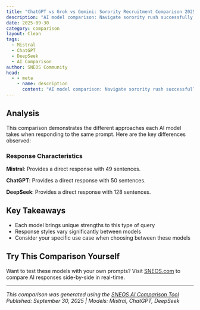 ```yaml
---
title: "ChatGPT vs Grok vs Gemini: Sorority Recruitment Comparison 2025"
description: "AI model comparison: Navigate sorority rush successfully - recruitment strategy..."
date: 2025-09-30
category: comparison
layout: Clean
tags:
  - Mistral
  - ChatGPT
  - DeepSeek
  - AI Comparison
author: SNEOS Community
head:
  - - meta
    - name: description
      content: "AI model comparison: Navigate sorority rush successfully - recruitment strategy..."
---
```


<ChatComparison
  title="ChatGPT vs Grok vs Gemini: Sorority Recruitment Comparison 2025"
  prompt="Navigate sorority rush successfully - recruitment strategy"
  :responses='{
    "Mistral": "Navigating sorority rush successfully involves a combination of preparation, authenticity, and strategic thinking. Here\u0027s a recruitment strategy to help you through the process:\n\n### 1. **Research and Preparation**\n- **Know the Sororities:** Research the different sororities on your campus. Understand their values, philanthropies, and reputations. This will help you determine which ones align with your interests and values.\n- **Attend Information Sessions:** Go to any pre-rush events or information sessions to get a feel for the sororities and meet some of the members.\n- **Dress Appropriately:** Dress in a way that reflects your personality but also shows respect for the formal nature of the process. Avoid overly casual or overly formal attire.\n\n### 2. **Authenticity**\n- **Be Yourself:** Sororities are looking for genuine individuals who will fit well with their sisterhood. Don\u0027t try to be someone you\u0027re not.\n- **Highlight Your Strengths:** Share your unique qualities, experiences, and achievements. Be confident in what you bring to the table.\n- **Show Interest:** Demonstrate genuine interest in the sorority and its members. Ask thoughtful questions and engage in meaningful conversations.\n\n### 3. **Communication Skills**\n- **Practice Conversations:** Practice talking about yourself, your interests, and your goals. Be prepared to answer common questions like \u0022Why do you want to join a sorority?\u0022 and \u0022What are your hobbies?\u0022\n- **Listen Actively:** Show that you are engaged by actively listening to the sisters. Ask follow-up questions based on what they share.\n- **Be Positive:** Maintain a positive and enthusiastic attitude throughout the process. Negativity can be a turn-off.\n\n### 4. **Strategic Thinking**\n- **Prioritize Your Choices:** As you progress through the rounds, prioritize the sororities you are most interested in. Be strategic about which ones you want to focus on.\n- **Be Open-Minded:** Even if you have a favorite sorority, keep an open mind. You might find that another sorority is a better fit for you.\n- **Manage Your Time:** Be punctual and organized. Make sure you have all the necessary documents and information ready for each round.\n\n### 5. **Build Relationships**\n- **Connect with Members:** Try to build genuine connections with the sisters you meet. Follow up with them if you have the opportunity.\n- **Network:** Talk to current sorority members outside of the rush process. They can provide valuable insights and advice.\n- **Be Respectful:** Treat everyone with respect, including other potential new members (PNMs) and the sisters conducting the rush process.\n\n### 6. **Handle Rejection Gracefully**\n- **Stay Positive:** If you don\u0027t receive a bid from your top choice, stay positive and open to other opportunities.\n- **Learn from the Experience:** Use any rejections as learning experiences. Reflect on what you could improve for future rounds or other opportunities.\n\n### 7. **Post-Rush**\n- **Accept Your Bid:** If you receive a bid from a sorority you are interested in, accept it with enthusiasm.\n- **Stay Involved:** Once you join a sorority, stay involved and contribute to the sisterhood. Your actions after rush are just as important as during the process.\n\n### 8. **Support System**\n- **Seek Support:** If you feel overwhelmed or uncertain, seek support from friends, family, or campus resources. They can provide valuable guidance and encouragement.\n\nBy following these steps, you can navigate sorority rush successfully and find a sisterhood that aligns with your values and aspirations. Good luck!",
    "ChatGPT": "Successfully navigating sorority rush (also known as recruitment) involves preparation, confidence, and genuine interaction. Here\u2019s a comprehensive strategy to help you through the process:\n\n### Before Rush:\n1. **Research Sororities**  \n   - Learn about each sorority\u2019s values, philanthropy, chapter size, and reputation on your campus.\n   - Identify a few that align with your personality and interests.\n\n2. **Self-Reflection**  \n   - Know your strengths, values, and what you want from a sorority experience.\n   - Practice introducing yourself and talking about your interests, goals, and why you want to join.\n\n3. **Prepare Your Appearance**  \n   - Plan respectful and appropriate outfits for each day of recruitment.\n   - Ensure you feel comfortable and confident in what you wear.\n\n4. **Practice Good Communication Skills**  \n   - Work on listening actively.\n   - Be prepared to ask questions to show interest and engagement.\n\n### During Rush:\n1. **Be Authentic**  \n   - Be yourself rather than what you think the sorority wants.\n   - Genuine conversations leave the best impression.\n\n2. **Stay Positive and Open-Minded**  \n   - Keep a positive attitude even if you don\u2019t connect immediately.\n   - Be open to meeting and learning about different types of people.\n\n3. **Manage Your Time Efficiently**  \n   - Arrive early for rounds.\n   - Be mindful of time but don\u2019t rush conversations.\n\n4. **Ask Thoughtful Questions**  \n   - Inquire about philanthropy events, sisterhood activities, academics, and leadership opportunities.\n   - Avoid questions about parties or stereotypes.\n\n5. **Connect Personally**  \n   - Try to find common interests or experiences with members.\n   - Share relatable stories and listen attentively.\n\n6. **Follow Instructions and Be Respectful**  \n   - Follow recruitment rules and schedules.\n   - Be courteous to all members and other potential new members.\n\n### After Each Round:\n1. **Reflect on Your Experience**  \n   - Take notes about what you liked and didn\u2019t like about each sorority.\n   - Consider your feelings and observations.\n\n2. **Stay Organized**  \n   - Keep track of sororities you\u2019re interested in and reasons why.\n   - Plan your outfit, questions, and mindset for the next day.\n\n### Post-Rush:\n1. **Evaluate Your Options**  \n   - If you receive bids, weigh which sorority aligns best with your goals and comfort.\n   - Consider long-term fit over immediate impressions.\n\n2. **Make an Informed Decision**  \n   - Trust your instincts but also consider advice from trusted mentors, friends, or family.\n\n3. **Stay Engaged**  \n   - Once you join, participate actively in chapter events.\n   - Build strong relationships and take advantage of leadership opportunities.\n\n---\n\n**Additional Tips**:  \n- Stay hydrated and get enough rest during the busy days of recruitment.  \n- Avoid comparing yourself to others; everyone\u2019s journey is unique.  \n- Seek support if the process feels overwhelming.\n\nGood luck with your sorority rush! If you want, I can provide tips on specific conversation starters or outfit ideas.",
    "DeepSeek": "Of course. Navigating sorority recruitment (often called \u0022rush\u0022) can feel overwhelming, but with the right mindset and strategy, you can find a community where you truly belong. This guide breaks it down into a clear, phase-by-phase strategy.\n\n### The Golden Rule: Be Your Most Authentic Self\nThis is not just a clich\u00E9. The ultimate goal is **mutual selection**\u2014you finding a home, and the chapter finding a sister. If you pretend to be someone you\u0027re not, you might end up in a house that isn\u0027t the right fit. Authenticity is your greatest asset.\n\n---\n\n### Phase 1: Pre-Recruitment Preparation (Weeks/Months Before)\n\nThis is where you lay the foundation for your success.\n\n**1. Do Your Research (But Keep an Open Mind)**\n*   **Campus Culture:** Understand the general reputation of each Panhellenic chapter on your specific campus. What one school values, another might not.\n*   **Online Presence:** Look at their national websites and Instagram pages. This gives you a feel for their philanthropy, values, and sisterhood events.\n*   **Talk to Current Members:** If you know anyone, ask them about their experience. **Do not ask about \u0022dirty rushing\u0022 or rankings.**\n\n**2. Prepare Your Conversation Toolkit**\nYou will have hundreds of short, repetitive conversations. Having a few go-to topics will make you feel confident.\n*   **Your \u0022Elevator Pitch\u0022:** A 30-second intro about yourself. \u0022Hi, I\u0027m [Name]! I\u0027m from [Hometown] and I\u0027m planning on studying [Major]. I\u0027m so excited to be here!\u0022\n*   **Conversation Starters:**\n    *   \u0022What has been your favorite part of being in [Sorority Name]?\u0022\n    *   \u0022I saw you support [Philanthropy]\u2014that\u0027s so cool! What\u0027s a typical philanthropy event like?\u0022\n    *   \u0022What\u0027s a sisterhood event you\u0027ve loved recently?\u0022\n    *   \u0022Why did you choose this chapter?\u0022\n*   **Questions to Avoid:** \u0022How many parties did you have last semester?\u0022 or \u0022So, what\u0027s your social budget?\u0022 This can come across as superficial.\n\n**3. Gather Your Outfits**\nFollow the recruitment guide from your Panhellenic Council precisely. Generally, it looks like this:\n*   **Open House Round:** Casual, cute sundress or nice top with jeans/skirt.\n*   **Philanthropy Round:** A step up. A nice, \u0022brunch-style\u0022 dress.\n*   **Sisterhood Round:** Cocktail attire. This is your chance to shine.\n*   **Preference Round:** The most formal. A elegant, knee-length or longer dress.\n\n**4. Mentally Prepare**\n*   **Define Your \u0022Why\u0022:** Why do you want to join a sorority? For friendship, leadership, networking, philanthropy? Knowing your \u0022why\u0022 will guide your decisions.\n*   **Identify Your Values:** What is non-negotiable for you in a friend group? Kindness, ambition, authenticity, academic focus?\n\n---\n\n### Phase 2: The Recruitment Rounds (During the Process)\n\nEach round is designed to help you and the chapters narrow down the fit.\n\n**Round 1: Open House (The Marathon)**\n*   **Strategy:** Energy conservation and broad impressions.\n*   **You will visit all chapters.** It\u0027s a whirlwind (20-30 minutes per house).\n*   **Focus:** Smile, make eye contact, and try to remember one unique thing about each house. Was there a specific piece of art? A song they played? A story a member told?\n*   **Action:** After each party, **jot down 2-3 words** for each house in your notes app (e.g., \u0022Kappa Delta - super energetic, friendly,\u0022 \u0022Alpha Phi - elegant, poised\u0022).\n\n**Round 2: Philanthropy (Deeper Connections)**\n*   **Strategy:** Start to listen for shared values.\n*   You\u0027ll visit fewer houses. You\u0027ll learn about their national philanthropy.\n*   **Focus:** Ask questions about their philanthropic work. This is a genuine, meaningful topic. Listen to the passion in the members\u0027 voices. Does it resonate with you?\n*   **Action:** After this round, rank the houses you visited **based on how you felt**, not on perceived \u0022status.\u0022 Where did you feel the most comfortable and engaged?\n\n**Round 3: Sisterhood (The Emotional Connection)**\n*   **Strategy:** Visualize yourself as a member.\n*   You\u0027ll visit even fewer houses. You\u0027ll hear about sisterhood events and see a video.\n*   **Focus:** This is your chance to ask, \u0022Can I see myself as friends with these women?\u0022 Pay attention to the interactions between the sisters. Do they seem like genuine friends?\n*   **Action:** Be prepared to share more about your own story and what you\u0027re looking for in a sisterhood.\n\n**Round 4: Preference (The Most Important Round)**\n*   **Strategy:** Listen with your heart.\n*   You will visit 1-3 houses. This is a serious, emotional, and formal ceremony.\n*   **Focus:** This round is designed to make you feel the deep, emotional bond of the sisterhood. There will often be heartfelt speeches. **Pay close attention to where you feel a genuine emotional pull.** This is the house where you can imagine yourself crying, laughing, and growing.\n*   **Action:** This is not the time to be \u0022cool.\u0022 Be present and allow yourself to feel the connection.\n\n---\n\n### Phase 3: Bid Day \u0026 Beyond\n\n**1. Making Your Final Ranking**\n*   After Pref, you will rank the houses you visited in order of genuine preference.\n*   **CRITICAL:** Use the **Ice Cream Method**. If you could only eat one flavor of ice cream for the rest of your life, which would it be? Rank your #1 choice first, regardless of what you think your chances are. The matching software is designed to honor YOUR preferences.\n\n**2. Receiving Your Bid**\n*   **Scenario A: You get your top choice.** Celebrate! You\u0027ve found your home.\n*   **Scenario B: You get a house you liked, but it wasn\u0027t your #1.** This is incredibly common. Trust the process. Go in with an open heart and give it a real chance. Many women find their perfect home this way.\n*   **Scenario C: You are released (don\u0027t get a bid).** This is rare, but it happens. It does NOT reflect your worth. It often means the system didn\u0027t match. There are usually other ways to get involved in Greek life (Continuous Open Bidding, or COB, after formal recruitment). Use it as an opportunity to explore other clubs and activities on campus.\n\n### Crucial Do\u0027s and Don\u0027ts\n\n**DO:**\n*   **Be a good listener.** People love to talk about themselves. Ask follow-up questions.\n*   **Talk to multiple people in each house.** Don\u0027t just latch onto one person.\n*   **Stay hydrated, eat well, and get sleep.** Recruitment is physically and emotionally draining.\n*   **Trust your Rho Gamma/Recruitment Counselor.** They are a neutral resource who has been through this. They are there to support YOU.\n*   **Lean on your recruitment group.** These women are in the same boat. They are your temporary sisters.\n\n**DON\u0027T:**\n*   **Talk about \u0022top tiers\u0022 or rankings.** It\u0027s toxic and will skew your perception.\n*   **Wear a new pair of uncomfortable shoes.** Break them in first!\n*   **Bad-mouth any house,** ever. Word travels fast in the Greek community.\n*   **Get fixated on one house too early.** Keep an open mind throughout the process.\n*   **Succumb to \u0022Groupthink.\u0022** Just because your new friends love a certain house doesn\u0027t mean it\u0027s right for you.\n\nGood luck! Remember, this is about finding *your* people. Take a deep breath, smile, and let your wonderful personality shine through. You\u0027ve got this"
  }'
  published-date="13:58"
/>

## Analysis

This comparison demonstrates the different approaches each AI model takes when responding to the same prompt. Here are the key differences observed:

### Response Characteristics

**Mistral**: Provides a direct response with 49 sentences. 

**ChatGPT**: Provides a direct response with 50 sentences. 

**DeepSeek**: Provides a direct response with 128 sentences. 

## Key Takeaways

- Each model brings unique strengths to this type of query
- Response styles vary significantly between models
- Consider your specific use case when choosing between these models

## Try This Comparison Yourself

Want to test these models with your own prompts? Visit [SNEOS.com](https://sneos.com) to compare AI responses side-by-side in real-time.

---

*This comparison was generated using the [SNEOS AI Comparison Tool](https://sneos.com)*
*Published: September 30, 2025 | Models: Mistral, ChatGPT, DeepSeek*
